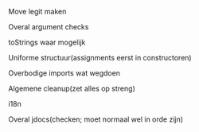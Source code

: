 Move legit maken

Overal argument checks

toStrings waar mogelijk

Uniforme structuur(assignments eerst in constructoren)

Overbodige imports wat wegdoen

Algemene cleanup(zet alles op streng)

i18n

Overal jdocs(checken; moet normaal wel in orde zijn)